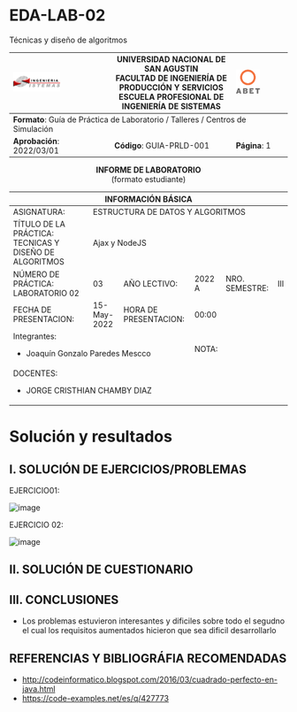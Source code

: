 # EDA-LAB-02
Técnicas y diseño de algoritmos
<div align="center">
<table>
    <theader>
        <tr>
            <td><img src="https://github.com/rescobedoq/pw2/blob/main/epis.png?raw=true" alt="EPIS" style="width:50%; height:auto"/></td>
            <th>
                <span style="font-weight:bold;">UNIVERSIDAD NACIONAL DE SAN AGUSTIN</span><br />
                <span style="font-weight:bold;">FACULTAD DE INGENIERÍA DE PRODUCCIÓN Y SERVICIOS</span><br />
                <span style="font-weight:bold;">ESCUELA PROFESIONAL DE INGENIERÍA DE SISTEMAS</span>
            </th>
            <td><img src="https://github.com/rescobedoq/pw2/blob/main/abet.png?raw=true" alt="ABET" style="width:50%; height:auto"/></td>
        </tr>
    </theader>
    <tbody>
        <tr><td colspan="3"><span style="font-weight:bold;">Formato</span>: Guía de Práctica de Laboratorio / Talleres / Centros de Simulación</td></tr>
        <tr><td><span style="font-weight:bold;">Aprobación</span>:  2022/03/01</td><td><span style="font-weight:bold;">Código</span>: GUIA-PRLD-001</td><td><span style="font-weight:bold;">Página</span>: 1</td></tr>
    </tbody>
</table>
</div>

<div align="center">
<span style="font-weight:bold;">INFORME DE LABORATORIO</span><br />
<span>(formato estudiante)</span>
</div>


<table>
<theader>
<tr><th colspan="6">INFORMACIÓN BÁSICA</th></tr>
</theader>
<tbody>
<tr><td>ASIGNATURA:</td><td colspan="5">ESTRUCTURA DE DATOS Y ALGORITMOS</td></tr>
<tr><td>TÍTULO DE LA PRÁCTICA: TECNICAS Y DISEÑO DE ALGORITMOS</td><td colspan="5">Ajax y NodeJS</td></tr>
<tr>
<td>NÚMERO DE PRÁCTICA: LABORATORIO 02</td><td>03</td><td>AÑO LECTIVO:</td><td>2022 A</td><td>NRO. SEMESTRE:</td><td>III</td>
</tr>
<tr>
<td>FECHA DE PRESENTACION:</td><td>15-May-2022</td><td>HORA DE PRESENTACION:</td><td colspan="3">00:00</td>
</tr>
<tr><td colspan="3">Integrantes:
<ul>
<li>Joaquín Gonzalo Paredes Mescco</li>
</ul>
</td>
<td>NOTA:</td><td colspan="2"></td>
</tr>
<tr><td colspan="6">DOCENTES:
<ul>
<li>JORGE CRISTHIAN CHAMBY DIAZ</li>
</ul>
</td>
</<tr>
</tdbody>
</table>


# Solución y resultados

## I.		SOLUCIÓN DE EJERCICIOS/PROBLEMAS
EJERCICIO01:

![image](https://user-images.githubusercontent.com/91225726/168537519-717a0c24-61ad-4ef2-bd3e-a1d743872395.png)


EJERCICIO 02:

![image](https://user-images.githubusercontent.com/91225726/168537554-3bceb4b5-e21e-4d1a-919b-4e92b4577b95.png)



## II.	SOLUCIÓN DE CUESTIONARIO


## III.	CONCLUSIONES

- Los problemas estuvieron interesantes y dificiles sobre todo el segudno el cual los requisitos aumentados hicieron que sea dificil
  desarrollarlo

## REFERENCIAS Y BIBLIOGRÁFIA RECOMENDADAS
-   http://codeinformatico.blogspot.com/2016/03/cuadrado-perfecto-en-java.html
-   https://code-examples.net/es/q/427773
